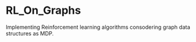 # RL_On_Graphs
Implementing Reinforcement learning algorithms consodering graph data structures as MDP.
